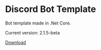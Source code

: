 # Discord Bot Template
Bot template made in .Net Core.

Current version: 2.1.5-beta

[Download](https://github.com/Maissae/NetCoreBot/releases/download/2.1.0/Deploy.zip)